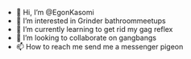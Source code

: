 - 👋 Hi, I’m @EgonKasomi
- 👀 I’m interested in Grinder bathroommeetups
- 🌱 I’m currently learning to get rid my gag reflex
- 💞️ I’m looking to collaborate on gangbangs
- 📫 How to reach me send me a messenger pigeon

<!---
EgonKasomi/EgonKasomi is a ✨ special ✨ repository because its `README.md` (this file) appears on your GitHub profile.
You can click the Preview link to take a look at your changes.
--->
